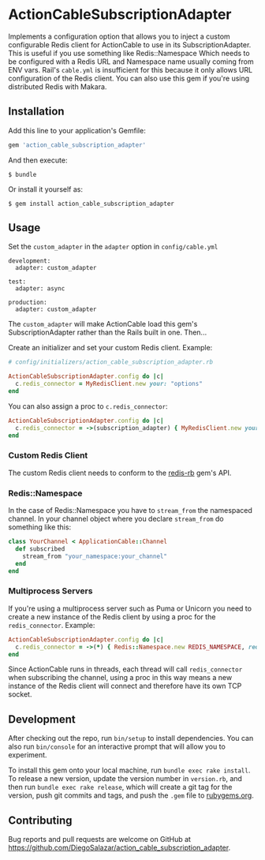 # ActionCableSubscriptionAdapter

Implements a configuration option that allows you to inject a custom configurable Redis client
for ActionCable to use in its SubscriptionAdapter. This is useful if you use something like Redis::Namespace
Which needs to be configured with a Redis URL and Namespace name usually coming from ENV vars. Rail's `cable.yml` is insufficient for this because it only allows URL configuration of the Redis client. You can also use this gem if you're using distributed Redis with Makara.

## Installation

Add this line to your application's Gemfile:

```ruby
gem 'action_cable_subscription_adapter'
```

And then execute:

    $ bundle

Or install it yourself as:

    $ gem install action_cable_subscription_adapter

## Usage

Set the `custom_adapter` in the `adapter` option in `config/cable.yml`

```
development:
  adapter: custom_adapter

test:
  adapter: async

production:
  adapter: custom_adapter
```

The `custom_adapter` will make ActionCable load this gem's SubscriptionAdapter rather than the Rails built in one. Then...

Create an initializer and set your custom Redis client.
Example:

```ruby
# config/initializers/action_cable_subscription_adapter.rb

ActionCableSubscriptionAdapter.config do |c|
  c.redis_connector = MyRedisClient.new your: "options"
end
```

You can also assign a proc to `c.redis_connector`:

```ruby
ActionCableSubscriptionAdapter.config do |c|
  c.redis_connector = ->(subscription_adapter) { MyRedisClient.new your: "options" }
end
```

### Custom Redis Client

The custom Redis client needs to conform to the [redis-rb](https://github.com/redis/redis-rb) gem's API.

### Redis::Namespace

In the case of Redis::Namespace you have to `stream_from` the namespaced channel. In your channel object where you declare `stream_from` do something like this:

```ruby
class YourChannel < ApplicationCable::Channel
  def subscribed
    stream_from "your_namespace:your_channel"
  end
end
```

### Multiprocess Servers

If you're using a multiprocess server such as Puma or Unicorn you need to create a new instance of the Redis client by using a proc for the `redis_connector`.
Example:

```ruby
ActionCableSubscriptionAdapter.config do |c|
  c.redis_connector = ->(*) { Redis::Namespace.new REDIS_NAMESPACE, redis: Redis.new(url: REDIS_URL) }
end
```

Since ActionCable runs in threads, each thread will call `redis_connector` when subscribing the channel, using a proc in this way means a new instance of the Redis client will connect and therefore have its own TCP socket.

## Development

After checking out the repo, run `bin/setup` to install dependencies. You can also run `bin/console` for an interactive prompt that will allow you to experiment.

To install this gem onto your local machine, run `bundle exec rake install`. To release a new version, update the version number in `version.rb`, and then run `bundle exec rake release`, which will create a git tag for the version, push git commits and tags, and push the `.gem` file to [rubygems.org](https://rubygems.org).

## Contributing

Bug reports and pull requests are welcome on GitHub at https://github.com/DiegoSalazar/action_cable_subscription_adapter.
